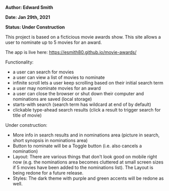 **Author: Edward Smith**

**Date: Jan 29th, 2021**

**Status: Under Construction**

This project is based on a ficticious movie awards show. This site allows a user to nominate up to 5 movies for an award. 

The app is live here: https://esmith80.github.io/movie-awards/

Functionality:
- a user can search for movies
- a user can view a list of movies to nominate
- infinite scroll lets a user keep scrolling based on their initial search term
- a user may nominate movies for an award
- a user can close the browser or shut down their computer and nominations are saved (local storage)
- starts-with search (search term has wildcard at end of by default)
- clickable type-ahead search results (click a result to trigger search for title of movie)

Under construction:
- More info in search results and in nominations area (picture in search, short synopsis in nominations area)
- Button to nominate will be a Toggle button (i.e. also cancels a nomination)
- Layout: There are various things that don't look good on mobile right now (e.g. the nominations area becomes cluttered at small screen sizes if 5 movies have been added to the nominations list). The Layout is being redone for a future release.
- Styles: The dark theme with purple and green accents will be redone as well.
